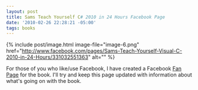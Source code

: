 ```yaml
---
layout: post
title: Sams Teach Yourself C# 2010 in 24 Hours Facebook Page
date: '2010-02-26 22:28:21 -05:00'
tags: books
---
```


{% include post/image.html image-file="image-6.png" href="http://www.facebook.com/pages/Sams-Teach-Yourself-Visual-C-2010-in-24-Hours/331032551363" alt="" %} 

For those of you who like/use Facebook, I have created a Facebook [Fan Page](http://www.facebook.com/pages/Sams-Teach-Yourself-Visual-C-2010-in-24-Hours/331032551363) for the book. I'll try and keep this page updated with information about what's going on with the book.
